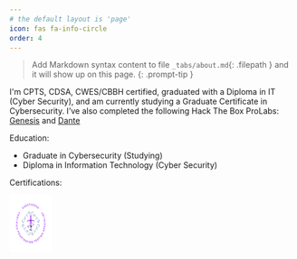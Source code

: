 ```yaml
---
# the default layout is 'page'
icon: fas fa-info-circle
order: 4
---
```


> Add Markdown syntax content to file `_tabs/about.md`{: .filepath } and it will show up on this page.
{: .prompt-tip }

I'm CPTS, CDSA, CWES/CBBH certified, graduated with a Diploma in IT (Cyber Security), and am currently studying a Graduate Certificate in Cybersecurity. I’ve also completed the following Hack The Box ProLabs: [Genesis](https://www.hackthebox.com/blog/genesis-breakpoint-release) and [Dante](https://www.hackthebox.com/hacker/pro-labs)

Education:
- Graduate in Cybersecurity (Studying)
- Diploma in Information Technology (Cyber Security)

Certifications:

<img alt="CPTS" src="/assets/img/about/CPTS2.webp" height="100" width="75"/>
